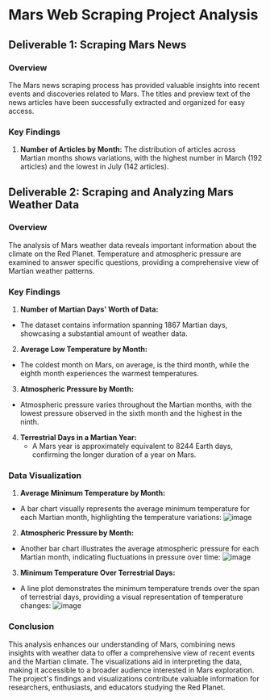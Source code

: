 # Mars Web Scraping Project Analysis
## Deliverable 1: Scraping Mars News
### Overview
The Mars news scraping process has provided valuable insights into recent events and discoveries related to Mars. The titles and preview text of the news articles have been successfully extracted and organized for easy access.

### Key Findings
1. <b>Number of Articles by Month:</b>
The distribution of articles across Martian months shows variations, with the highest number in March (192 articles) and the lowest in July (142 articles).

## Deliverable 2: Scraping and Analyzing Mars Weather Data
### Overview
The analysis of Mars weather data reveals important information about the climate on the Red Planet. Temperature and atmospheric pressure are examined to answer specific questions, providing a comprehensive view of Martian weather patterns.

### Key Findings
1. <b>Number of Martian Days' Worth of Data:</b>
 - The dataset contains information spanning 1867 Martian days, showcasing a substantial amount of weather data.
2. <b>Average Low Temperature by Month:</b>
 - The coldest month on Mars, on average, is the third month, while the eighth month experiences the warmest temperatures.
3. <b>Atmospheric Pressure by Month:</b>
 - Atmospheric pressure varies throughout the Martian months, with the lowest pressure observed in the sixth month and the highest in the ninth.
4. <b>Terrestrial Days in a Martian Year:</b>
   - A Mars year is approximately equivalent to 8244 Earth days, confirming the longer duration of a year on Mars.

### Data Visualization
1. <b>Average Minimum Temperature by Month:</b>
 - A bar chart visually represents the average minimum temperature for each Martian month, highlighting the temperature variations:
![image](https://github.com/Kandacekay/web-scraping-challenge/assets/130207643/f5cfe4ff-b3f8-407b-a2fe-e956184edd26)


2. <b>Atmospheric Pressure by Month:</b>
 - Another bar chart illustrates the average atmospheric pressure for each Martian month, indicating fluctuations in pressure over time:
![image](https://github.com/Kandacekay/web-scraping-challenge/assets/130207643/64e950fe-ccb2-449b-9b1b-b3b0814276d3)

3. <b>Minimum Temperature Over Terrestrial Days:</b>
 - A line plot demonstrates the minimum temperature trends over the span of terrestrial days, providing a visual representation of temperature changes:
   ![image](https://github.com/Kandacekay/web-scraping-challenge/assets/130207643/cb90635a-9bd7-48d1-9a58-e4b051f02d7e)

### Conclusion
This analysis enhances our understanding of Mars, combining news insights with weather data to offer a comprehensive view of recent events and the Martian climate. The visualizations aid in interpreting the data, making it accessible to a broader audience interested in Mars exploration. The project's findings and visualizations contribute valuable information for researchers, enthusiasts, and educators studying the Red Planet.
